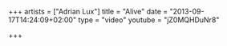 +++
artists = ["Adrian Lux"]
title = "Alive"
date = "2013-09-17T14:24:09+02:00"
type = "video"
youtube = "jZ0MQHDuNr8"

+++
